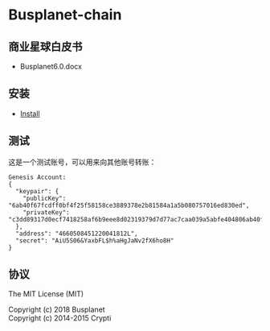# Busplanet-chain

## 商业星球白皮书
* Busplanet6.0.docx

## 安装

* [Install](../../wiki/install)

## 测试

这是一个测试账号，可以用来向其他账号转账：

```
Genesis Account:
{
  "keypair": {
    "publicKey": "6ab40f67fcdff0bf4f25f58158ce3889378e2b81584a1a5b080757016ed830ed",
    "privateKey": "c3dd89317d0ecf7418258af6b9eee8d02319379d7d77ac7caa039a5abfe404806ab40f67fcdff0bf4f25f58158ce3889378e2b81584a1a5b080757016ed830ed"
  },
  "address": "4660508451220041812L",
  "secret": "AiU5S06&YaxbFL$h%aHgJaNv2fX6ho8H"
}
```

## 协议

The MIT License (MIT)  

Copyright (c) 2018 Busplanet  
Copyright (c) 2014-2015 Crypti  
